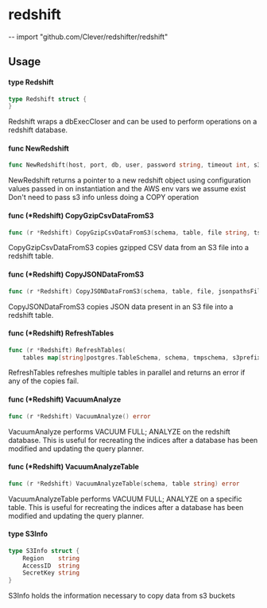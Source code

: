 # redshift
--
    import "github.com/Clever/redshifter/redshift"


## Usage

#### type Redshift

```go
type Redshift struct {
}
```

Redshift wraps a dbExecCloser and can be used to perform operations on a
redshift database.

#### func  NewRedshift

```go
func NewRedshift(host, port, db, user, password string, timeout int, s3Info S3Info) (*Redshift, error)
```
NewRedshift returns a pointer to a new redshift object using configuration
values passed in on instantiation and the AWS env vars we assume exist Don't
need to pass s3 info unless doing a COPY operation

#### func (*Redshift) CopyGzipCsvDataFromS3

```go
func (r *Redshift) CopyGzipCsvDataFromS3(schema, table, file string, ts postgres.TableSchema, delimiter rune) error
```
CopyGzipCsvDataFromS3 copies gzipped CSV data from an S3 file into a redshift
table.

#### func (*Redshift) CopyJSONDataFromS3

```go
func (r *Redshift) CopyJSONDataFromS3(schema, table, file, jsonpathsFile string) error
```
CopyJSONDataFromS3 copies JSON data present in an S3 file into a redshift table.

#### func (*Redshift) RefreshTables

```go
func (r *Redshift) RefreshTables(
	tables map[string]postgres.TableSchema, schema, tmpschema, s3prefix string, delim rune) error
```
RefreshTables refreshes multiple tables in parallel and returns an error if any
of the copies fail.

#### func (*Redshift) VacuumAnalyze

```go
func (r *Redshift) VacuumAnalyze() error
```
VacuumAnalyze performs VACUUM FULL; ANALYZE on the redshift database. This is
useful for recreating the indices after a database has been modified and
updating the query planner.

#### func (*Redshift) VacuumAnalyzeTable

```go
func (r *Redshift) VacuumAnalyzeTable(schema, table string) error
```
VacuumAnalyzeTable performs VACUUM FULL; ANALYZE on a specific table. This is
useful for recreating the indices after a database has been modified and
updating the query planner.

#### type S3Info

```go
type S3Info struct {
	Region    string
	AccessID  string
	SecretKey string
}
```

S3Info holds the information necessary to copy data from s3 buckets
